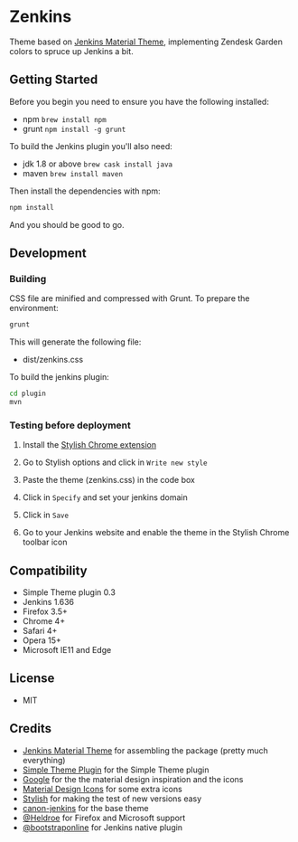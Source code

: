 # Zenkins

Theme based on [Jenkins Material Theme][jenkins-material-theme], implementing Zendesk Garden colors to spruce up Jenkins a bit. 

## Getting Started

Before you begin you need to ensure you have the following installed:
- npm `brew install npm`
- grunt `npm install -g grunt`

To build the Jenkins plugin you'll also need:
- jdk 1.8 or above `brew cask install java`
- maven `brew install maven`

Then install the dependencies with npm:
```bash
npm install
```
And you should be good to go.

## Development

### Building

CSS file are minified and compressed with Grunt. To prepare the environment:

```bash
grunt
```
This will generate the following file:
- dist/zenkins.css

To build the jenkins plugin:

```bash
cd plugin
mvn
```

### Testing before deployment

1. Install the [Stylish Chrome extension][stylish]

1. Go to Stylish options and click in `Write new style`

1. Paste the theme (zenkins.css) in the code box

1. Click in `Specify` and set your jenkins domain

1. Click in `Save`

1. Go to your Jenkins website and enable the theme in the Stylish Chrome toolbar icon

## Compatibility
- Simple Theme plugin 0.3
- Jenkins 1.636
- Firefox 3.5+
- Chrome 4+
- Safari 4+
- Opera 15+
- Microsoft IE11 and Edge

## License
- MIT

## Credits
- [Jenkins Material Theme][jenkins-material-theme] for assembling the package (pretty much everything)
- [Simple Theme Plugin][simple] for the Simple Theme plugin
- [Google][google] for the the material design inspiration and the icons
- [Material Design Icons][material-design-icons] for some extra icons
- [Stylish][stylish] for making the test of new versions easy
- [canon-jenkins][canon-jenkins] for the base theme
- [@Heldroe][heldroe] for Firefox and Microsoft support
- [@bootstraponline][bootstraponline] for Jenkins native plugin

[jenkins-material-theme]:https://github.com/afonsof/jenkins-material-theme

[simple]: https://wiki.jenkins-ci.org/display/JENKINS/Simple+Theme+Plugin
[google]: https://www.google.com/design/spec/material-design/introduction.html
[material-design-icons]: https://materialdesignicons.com/
[stylish]: https://chrome.google.com/webstore/detail/stylish/fjnbnpbmkenffdnngjfgmeleoegfcffe
[canon-jenkins]: https://github.com/rackerlabs/canon-jenkins
[heldroe]: https://github.com/Heldroe
[generator]: http://afonsof.com/jenkins-material-theme
[bootstraponline]: https://github.com/bootstraponline
